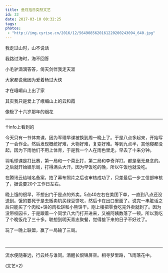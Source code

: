 ```yaml
---
title: 叁月拾日突然文艺
id: 33
date: 2017-03-10 00:32:25
tags:
photos:
 - "http://img.cyrise.cn/2016/12/5649085620161220200243094_640.jpg"
---
```



我走过山时，山不说话

我路过海时，海不回答

小毛驴滴滴答答，倚天剑伴我走天涯

大家都说我因为爱着杨过大侠

才在峨嵋山上出了家

其实我只是爱上了峨嵋山上的云和霞

像极了十六岁那年的烟花

* * *

↑info上看到的

今天只有一节体育课，因为军理早课被换到周一晚上了。于是八点多起来，开始写了一会作业。然后发现概统好难，大物好难，复变好难。等到九点半，其他寝都没起，因为下雨他们不用上体育，于是我一个人在雨色里走。早去了十来分钟。

羽毛球课是打比赛，第一局和一个菜比打，第二局和李奇洋打。都是毫无悬念的。之后就开始娱乐局，打得满头大汗。因为早饭吃的晚，所以午饭也就没吃。

在腾讯云给域名备案，拍了幕布照片之后也审核成功了，只差最后一步工信部审核了，据说要20个工作日左右。

晚上饿的很早，不想出门于是点的外卖。5点40左右在美团下单，一直到八点还没送到。饿的要死于是去贩卖机买绿豆饼吃，然后卡在出口里面了。说完一串脏话之后只能买了个肉松+饼的肉松饼和小熊饼干。刚上楼把零食吃完外卖就到了。因为没带校园卡，于是跟着一个同学八大门打开进来，又被阿姨数落了一顿。所以我吃了个晚饭花了三十多。联想到明天青志聚餐，觉得接下来的日子不好过了。

玩了一晚上联盟，赢了一局输了三局。

&nbsp;

* * *

流水便随春远，行云终与谁同。酒醒长恨锦屏空。相寻梦里路，飞雨落花中。

(文艺×2)

